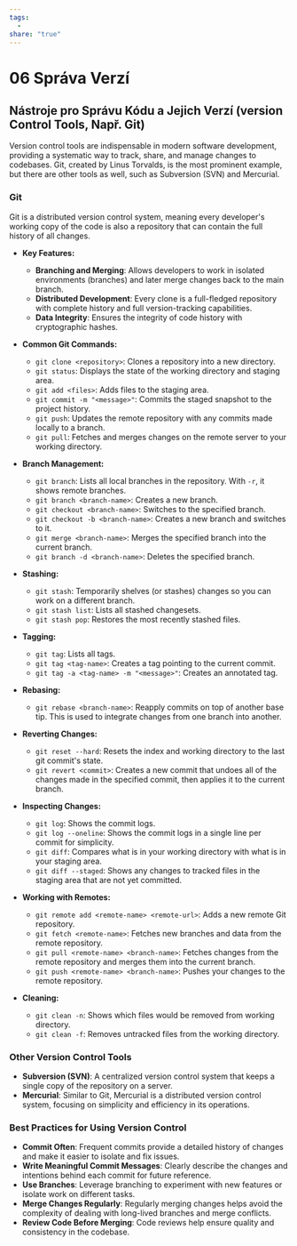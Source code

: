 ```yaml
---
tags:
  - 
share: "true"
---
```


# 06 Správa Verzí

## Nástroje pro Správu Kódu a Jejich Verzí (version Control Tools, Např. Git)

Version control tools are indispensable in modern software development, providing a systematic way to track, share, and manage changes to codebases. Git, created by Linus Torvalds, is the most prominent example, but there are other tools as well, such as Subversion (SVN) and Mercurial.

### Git

Git is a distributed version control system, meaning every developer's working copy of the code is also a repository that can contain the full history of all changes.

- **Key Features:**
	- **Branching and Merging**: Allows developers to work in isolated environments (branches) and later merge changes back to the main branch.
	- **Distributed Development**: Every clone is a full-fledged repository with complete history and full version-tracking capabilities.
	- **Data Integrity**: Ensures the integrity of code history with cryptographic hashes.

- **Common Git Commands:**
	- `git clone <repository>`: Clones a repository into a new directory.
	- `git status`: Displays the state of the working directory and staging area.
	- `git add <files>`: Adds files to the staging area.
	- `git commit -m "<message>"`: Commits the staged snapshot to the project history.
	- `git push`: Updates the remote repository with any commits made locally to a branch.
	- `git pull`: Fetches and merges changes on the remote server to your working directory.
- **Branch Management:**
	- `git branch`: Lists all local branches in the repository. With `-r`, it shows remote branches.
	- `git branch <branch-name>`: Creates a new branch.
	- `git checkout <branch-name>`: Switches to the specified branch.
	- `git checkout -b <branch-name>`: Creates a new branch and switches to it.
	- `git merge <branch-name>`: Merges the specified branch into the current branch.
	- `git branch -d <branch-name>`: Deletes the specified branch.

- **Stashing:**
	- `git stash`: Temporarily shelves (or stashes) changes so you can work on a different branch.
	- `git stash list`: Lists all stashed changesets.
	- `git stash pop`: Restores the most recently stashed files.

- **Tagging:**
	- `git tag`: Lists all tags.
	- `git tag <tag-name>`: Creates a tag pointing to the current commit.
	- `git tag -a <tag-name> -m "<message>"`: Creates an annotated tag.

- **Rebasing:**
	- `git rebase <branch-name>`: Reapply commits on top of another base tip. This is used to integrate changes from one branch into another.

- **Reverting Changes:**
	- `git reset --hard`: Resets the index and working directory to the last git commit's state.
	- `git revert <commit>`: Creates a new commit that undoes all of the changes made in the specified commit, then applies it to the current branch.

- **Inspecting Changes:**
	- `git log`: Shows the commit logs.
	- `git log --oneline`: Shows the commit logs in a single line per commit for simplicity.
	- `git diff`: Compares what is in your working directory with what is in your staging area.
	- `git diff --staged`: Shows any changes to tracked files in the staging area that are not yet committed.

- **Working with Remotes:**
	- `git remote add <remote-name> <remote-url>`: Adds a new remote Git repository.
	- `git fetch <remote-name>`: Fetches new branches and data from the remote repository.
	- `git pull <remote-name> <branch-name>`: Fetches changes from the remote repository and merges them into the current branch.
	- `git push <remote-name> <branch-name>`: Pushes your changes to the remote repository.

- **Cleaning:**
	- `git clean -n`: Shows which files would be removed from working directory.
	- `git clean -f`: Removes untracked files from the working directory.

### Other Version Control Tools

- **Subversion (SVN)**: A centralized version control system that keeps a single copy of the repository on a server.
- **Mercurial**: Similar to Git, Mercurial is a distributed version control system, focusing on simplicity and efficiency in its operations.

### Best Practices for Using Version Control

- **Commit Often**: Frequent commits provide a detailed history of changes and make it easier to isolate and fix issues.
- **Write Meaningful Commit Messages**: Clearly describe the changes and intentions behind each commit for future reference.
- **Use Branches**: Leverage branching to experiment with new features or isolate work on different tasks.
- **Merge Changes Regularly**: Regularly merging changes helps avoid the complexity of dealing with long-lived branches and merge conflicts.
- **Review Code Before Merging**: Code reviews help ensure quality and consistency in the codebase.

